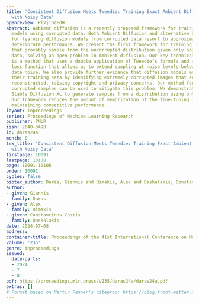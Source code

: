 ```yaml
---
title: 'Consistent Diffusion Meets Tweedie: Training Exact Ambient Diffusion Models
  with Noisy Data'
openreview: PlVjIGaFdH
abstract: Ambient diffusion is a recently proposed framework for training diffusion
  models using corrupted data. Both Ambient Diffusion and alternative SURE-based approaches
  for learning diffusion models from corrupted data resort to approximations which
  deteriorate performance. We present the first framework for training diffusion models
  that provably sample from the uncorrupted distribution given only noisy training
  data, solving an open problem in Ambient diffusion. Our key technical contribution
  is a method that uses a double application of Tweedie’s formula and a consistency
  loss function that allows us to extend sampling at noise levels below the observed
  data noise. We also provide further evidence that diffusion models memorize from
  their training sets by identifying extremely corrupted images that are almost perfectly
  reconstructed, raising copyright and privacy concerns. Our method for training using
  corrupted samples can be used to mitigate this problem. We demonstrate this by fine-tuning
  Stable Diffusion XL to generate samples from a distribution using only noisy samples.
  Our framework reduces the amount of memorization of the fine-tuning dataset, while
  maintaining competitive performance.
layout: inproceedings
series: Proceedings of Machine Learning Research
publisher: PMLR
issn: 2640-3498
id: daras24a
month: 0
tex_title: 'Consistent Diffusion Meets Tweedie: Training Exact Ambient Diffusion Models
  with Noisy Data'
firstpage: 10091
lastpage: 10108
page: 10091-10108
order: 10091
cycles: false
bibtex_author: Daras, Giannis and Dimakis, Alex and Daskalakis, Constantinos Costis
author:
- given: Giannis
  family: Daras
- given: Alex
  family: Dimakis
- given: Constantinos Costis
  family: Daskalakis
date: 2024-07-08
address:
container-title: Proceedings of the 41st International Conference on Machine Learning
volume: '235'
genre: inproceedings
issued:
  date-parts:
  - 2024
  - 7
  - 8
pdf: https://proceedings.mlr.press/v235/daras24a/daras24a.pdf
extras: []
# Format based on Martin Fenner's citeproc: https://blog.front-matter.io/posts/citeproc-yaml-for-bibliographies/
---
```

